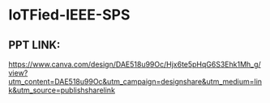 # IoTFied-IEEE-SPS

## PPT LINK:
https://www.canva.com/design/DAE518u99Oc/Hjx6te5pHqG6S3Ehk1Mh_g/view?utm_content=DAE518u99Oc&utm_campaign=designshare&utm_medium=link&utm_source=publishsharelink
